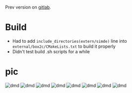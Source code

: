 Prev version on [gitlab](https://gitlab.com/tynrare/dust-220624).

# Build

- Had to add `include_directories(extern/simde)` line into `external/box2c/CMakeLists.txt` to build it properly
- Didn't test build .sh scripts for a while

# pic

![dmd](docs/d230104-cmd.png)
![dmd](docs/d230104-collision-test-0.png)
![dmd](docs/d230104-game-test0.png)
![dmd](docs/d230104-maze-0.png)
![dmd](docs/d230104-maze-1.png)
![dmd](docs/d230104-physics-test-0.png)
![dmd](docs/d230104-render-test-0.png)
![dmd](docs/d230104-shaders-test-0.png)